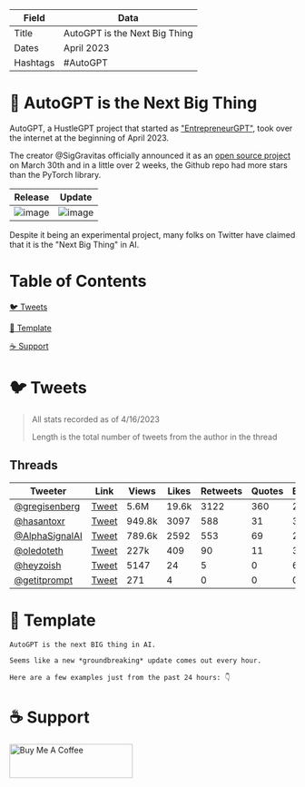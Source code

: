 | Field | Data |
|-------|------|
| Title | AutoGPT is the Next Big Thing |
| Dates | April 2023|
| Hashtags| #AutoGPT |

# 🤖  AutoGPT is the Next Big Thing

AutoGPT, a HustleGPT project that started as ["EntrepreneurGPT"](https://twitter.com/SigGravitas/status/1636293818080272385), took over the internet at the beginning of April 2023.

The creator @SigGravitas officially announced it as an [open source project](https://github.com/Significant-Gravitas/Auto-GPT) on March 30th and in a little over 2 weeks, the Github repo had more stars than the PyTorch library.

| Release | Update |
| ---- | ---- | 
|![image](https://user-images.githubusercontent.com/47997351/232349376-4b4c17ae-785d-4edd-a51f-8a745a0ca5f4.png)|![image](https://user-images.githubusercontent.com/47997351/232349430-481a42b5-4a1d-41a6-9cbe-d8ddde1f1d38.png)|

Despite it being an experimental project, many folks on Twitter have claimed that it is the "Next Big Thing" in AI.
# Table of Contents

[🐦 Tweets](#tweets)

[📝 Template](#template)

[☕️ Support](#support)


# <a name="tweets"></a>🐦 Tweets

> All stats recorded as of 4/16/2023
>
> Length is the total number of tweets from the author in the thread

## Threads
|  Tweeter | Link | Views |Likes | Retweets | Quotes  | Bookmarks  | Length | Date | Type |
| ---| ------ | ------ | ------ |  ------ | ------ | ------ |  ------ | ------ |----- |
| [@gregisenberg](https://twitter.com/gregisenberg)|  [Tweet](https://twitter.com/gregisenberg/status/1645817335024869376)| 5.6M | 19.6k | 3122 | 360 | 21.4k | 17 | 4/11/23 | 🧵 |
| [@hasantoxr](https://twitter.com/hasantoxr)|  [Tweet](https://twitter.com/hasantoxr/status/1646077923030450176)| 949.8k | 3097 | 588 | 31 | 3254 | 9 | 4/12/23 | 🧵 |
| [@AlphaSignalAI](https://twitter.com/AlphaSignalAI)|  [Tweet](https://twitter.com/AlphaSignalAI/status/1645847165066006529)| 789.6k | 2592 | 553 | 69 | 2219 | 3 | 4/11/23 | 🧵 |
| [@oledoteth](https://twitter.com/oledoteth)|  [Tweet](https://twitter.com/oledoteth/status/1646504024378687491)| 227k | 409 | 90 | 11 | 397 | 10 | 4/13/23 | 🧵 |
| [@heyzoish](https://twitter.com/heyzoish)|  [Tweet](https://twitter.com/heyzoish/status/1646531691119534080)| 5147 | 24 | 5 | 0 | 6 | 1 | 4/13/23 | 🧵 |
| [@getitprompt](https://twitter.com/getitprompt)|  [Tweet](https://twitter.com/getitprompt/status/1646215374612856845)| 271 | 4 | 0 | 0 | 0 | 1 | 4/12/23 | 🧵 |



# <a name="template"></a>📝 Template
```
AutoGPT is the next BIG thing in AI. 

Seems like a new *groundbreaking* update comes out every hour. 

Here are a few examples just from the past 24 hours: 👇
```

# <a name="support"></a>☕️ Support
<a href="https://www.buymeacoffee.com/mullr" target="_blank"><img src="https://cdn.buymeacoffee.com/buttons/v2/default-yellow.png" alt="Buy Me A Coffee" style="height: 60px !important;width: 217px !important;" ></a>

